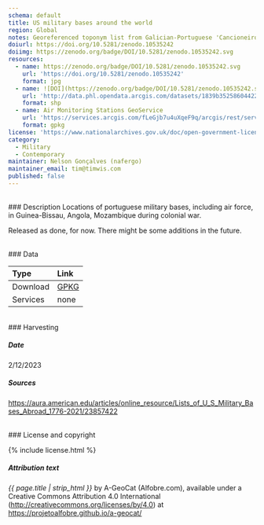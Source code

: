 ```yaml
---
schema: default
title: US military bases around the world
region: Global
notes: Georeferenced toponym list from Galician-Portuguese 'Cancioneiros'
doiurl: https://doi.org/10.5281/zenodo.10535242
doiimg: https://zenodo.org/badge/DOI/10.5281/zenodo.10535242.svg
resources:
  - name: https://zenodo.org/badge/DOI/10.5281/zenodo.10535242.svg
    url: 'https://doi.org/10.5281/zenodo.10535242'
    format: jpg
  - name: ![DOI](https://zenodo.org/badge/DOI/10.5281/zenodo.10535242.svg)
    url: 'http://data.phl.opendata.arcgis.com/datasets/1839b35258604422b0b520cbb668df0d_0.zip'
    format: shp
  - name: Air Monitoring Stations GeoService
    url: 'https://services.arcgis.com/fLeGjb7u4uXqeF9q/arcgis/rest/services/Air_Monitoring_Stations/FeatureServer/0/query'
    format: gpkg
license: 'https://www.nationalarchives.gov.uk/doc/open-government-licence/version/3/'
category:
  - Military
  - Contemporary
maintainer: Nelson Gonçalves (nafergo)
maintainer_email: tim@timwis.com
published: false
---
```





<br/>
### Description
Locations of portuguese military bases, including air force, in Guinea-Bissau, Angola, Mozambique during colonial war. 

Released as done, for now. There might be some additions in the future.


<br/>
### Data

| Type | Link |
| :------ |:--- |
| Download | <a href="https://projetoalfobre.github.io/alfobre-gis-repository/Portugal/contemporary/colonial_war/guerra_africa.gpkg" class="btn btn-primary tag-btn">GPKG</a> |
| Services | none |

 


<br/>
### Harvesting

##### Date
2/12/2023

##### Sources

https://aura.american.edu/articles/online_resource/Lists_of_U_S_Military_Bases_Abroad_1776-2021/23857422



<br/>
### License and copyright

{% include license.html %}

##### Attribution text
*{{ page.title | strip_html }}* by A-GeoCat (Alfobre.com), available under a Creative Commons Attribution 4.0 International (http://creativecommons.org/licenses/by/4.0) at https://projetoalfobre.github.io/a-geocat/

